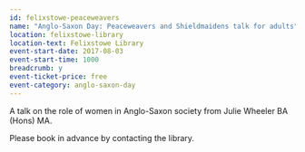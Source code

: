 ```yaml
---
id: felixstowe-peaceweavers
name: "Anglo-Saxon Day: Peaceweavers and Shieldmaidens talk for adults"
location: felixstowe-library
location-text: Felixstowe Library
event-start-date: 2017-08-03
event-start-time: 1000
breadcrumb: y
event-ticket-price: free
event-category: anglo-saxon-day
---
```


A talk on the role of women in Anglo-Saxon society from Julie Wheeler BA (Hons) MA.

Please book in advance by contacting the library.
